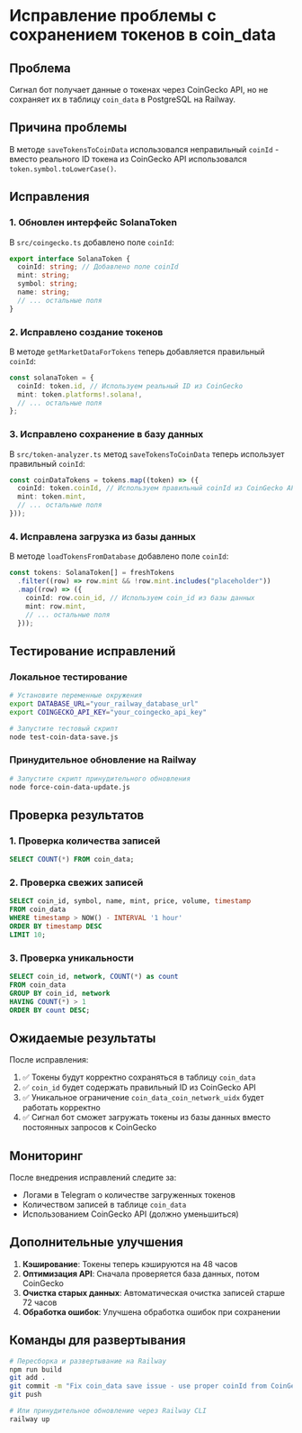 # Исправление проблемы с сохранением токенов в coin_data

## Проблема

Сигнал бот получает данные о токенах через CoinGecko API, но не сохраняет их в таблицу `coin_data` в PostgreSQL на Railway.

## Причина проблемы

В методе `saveTokensToCoinData` использовался неправильный `coinId` - вместо реального ID токена из CoinGecko API использовался `token.symbol.toLowerCase()`.

## Исправления

### 1. Обновлен интерфейс SolanaToken

В `src/coingecko.ts` добавлено поле `coinId`:

```typescript
export interface SolanaToken {
  coinId: string; // Добавлено поле coinId
  mint: string;
  symbol: string;
  name: string;
  // ... остальные поля
}
```

### 2. Исправлено создание токенов

В методе `getMarketDataForTokens` теперь добавляется правильный `coinId`:

```typescript
const solanaToken = {
  coinId: token.id, // Используем реальный ID из CoinGecko
  mint: token.platforms!.solana!,
  // ... остальные поля
};
```

### 3. Исправлено сохранение в базу данных

В `src/token-analyzer.ts` метод `saveTokensToCoinData` теперь использует правильный `coinId`:

```typescript
const coinDataTokens = tokens.map((token) => ({
  coinId: token.coinId, // Используем правильный coinId из CoinGecko API
  mint: token.mint,
  // ... остальные поля
}));
```

### 4. Исправлена загрузка из базы данных

В методе `loadTokensFromDatabase` добавлено поле `coinId`:

```typescript
const tokens: SolanaToken[] = freshTokens
  .filter((row) => row.mint && !row.mint.includes("placeholder"))
  .map((row) => ({
    coinId: row.coin_id, // Используем coin_id из базы данных
    mint: row.mint,
    // ... остальные поля
  }));
```

## Тестирование исправлений

### Локальное тестирование

```bash
# Установите переменные окружения
export DATABASE_URL="your_railway_database_url"
export COINGECKO_API_KEY="your_coingecko_api_key"

# Запустите тестовый скрипт
node test-coin-data-save.js
```

### Принудительное обновление на Railway

```bash
# Запустите скрипт принудительного обновления
node force-coin-data-update.js
```

## Проверка результатов

### 1. Проверка количества записей

```sql
SELECT COUNT(*) FROM coin_data;
```

### 2. Проверка свежих записей

```sql
SELECT coin_id, symbol, name, mint, price, volume, timestamp
FROM coin_data
WHERE timestamp > NOW() - INTERVAL '1 hour'
ORDER BY timestamp DESC
LIMIT 10;
```

### 3. Проверка уникальности

```sql
SELECT coin_id, network, COUNT(*) as count
FROM coin_data
GROUP BY coin_id, network
HAVING COUNT(*) > 1
ORDER BY count DESC;
```

## Ожидаемые результаты

После исправления:

1. ✅ Токены будут корректно сохраняться в таблицу `coin_data`
2. ✅ `coin_id` будет содержать правильный ID из CoinGecko API
3. ✅ Уникальное ограничение `coin_data_coin_network_uidx` будет работать корректно
4. ✅ Сигнал бот сможет загружать токены из базы данных вместо постоянных запросов к CoinGecko

## Мониторинг

После внедрения исправлений следите за:

- Логами в Telegram о количестве загруженных токенов
- Количеством записей в таблице `coin_data`
- Использованием CoinGecko API (должно уменьшиться)

## Дополнительные улучшения

1. **Кэширование**: Токены теперь кэшируются на 48 часов
2. **Оптимизация API**: Сначала проверяется база данных, потом CoinGecko
3. **Очистка старых данных**: Автоматическая очистка записей старше 72 часов
4. **Обработка ошибок**: Улучшена обработка ошибок при сохранении

## Команды для развертывания

```bash
# Пересборка и развертывание на Railway
npm run build
git add .
git commit -m "Fix coin_data save issue - use proper coinId from CoinGecko API"
git push

# Или принудительное обновление через Railway CLI
railway up
```
